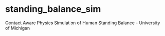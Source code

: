 # standing_balance_sim
Contact Aware Physics Simulation of Human Standing Balance - University of Michigan
